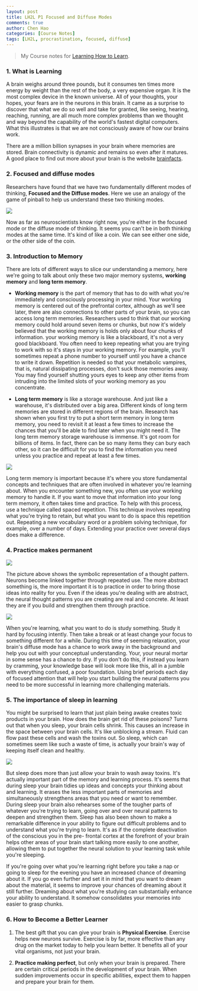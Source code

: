 ```yaml
---
layout: post
title: LH2L P1 Focused and Diffuse Modes
comments: true
author: Chen Hao
categories: [Course Notes]
tags: [LH2L, procrastination, focused, diffuse]
---
```



> My Course notes for [Learning How to Learn](https://www.coursera.org/learn/learning-how-to-learn/home/welcome). 

### 1. What is Learning

A brain weighs around three pounds, but it consumes ten times more energy by weight than the rest of the body, a very expensive organ. It is the most complex device in the known universe. All of your thoughts, your hopes, your fears are in the neurons in this brain. It came as a surprise to discover that what we do so well and take for granted, like seeing, hearing, reaching, running, are all much more complex problems than we thought and way beyond the capability of the world's fastest digital computers. What this illustrates is that we are not consciously aware of how our brains work.

There are a million billion synapses in your brain where memories are stored. Brain connectivity is dynamic and remains so even after it matures. A good place to find out more about your brain is the website [brainfacts](http://www.brainfacts.org/). 


### 2. Focused and diffuse modes

Researchers have found that we have two fundamentally different modes of thinking, **Focused and the Diffuse modes**. Here we use an analogy of the game of pinball to help us understand these two thinking modes. 

![](/images/LHL_focused_diffuse/f_1.png)

Now as far as neuroscientists know right now, you're either in the focused mode or the diffuse mode of thinking. It seems you can't be in both thinking modes at the same time. It's kind of like a coin. We can see either one side, or the other side of the coin.

### 3. Introduction to Memory

There are lots of different ways to slice our understanding a memory, here we're going to talk about only these two major memory systems, **working memory** and **long term memory**.

- **Working memory** is the part of memory that has to do with what you're immediately and consciously processing in your mind. Your working memory is centered out of the prefrontal cortex, although as we'll see later, there are also connections to other parts of your brain, so you can access long term memories. Researchers used to think that our working memory could hold around seven items or chunks, but now it's widely believed that the working memory is holds only about four chunks of information. your working memory is like a blackboard, it's not a very good blackboard. You often need to keep repeating what you are trying to work with so it's stays in your working memory. For example, you'll sometimes repeat a phone number to yourself until you have a chance to write it down. Repetition is needed so that your metabolic vampires, that is, natural dissipating processes, don't suck those memories away. You may find yourself shutting yours eyes to keep any other items from intruding into the limited slots of your working memory as you concentrate.

- **Long term memory** is like a storage warehouse. And just like a warehouse, it's distributed over a big area. Different kinds of long term memories are stored in different regions of the brain. Research has shown when you first try to put a short term memory in long term memory, you need to revisit it at least a few times to increase the chances that you'll be able to find later when you might need it. The long term memory storage warehouse is immense. It's got room for billions of items. In fact, there can be so many items they can bury each other, so it can be difficult for you to find the information you need unless you practice and repeat at least a few times.

![](/images/LHL_focused_diffuse/f_2_1.png)

Long term memory is important because it's where you store fundamental concepts and techniques that are often involved in whatever you're learning about. When you encounter something new, you often use your working memory to handle it. If you want to move that information into your long term memory, it often takes time and practice. To help with this process, use a technique called spaced repetition. This technique involves repeating what you're trying to retain, but what you want to do is space this repetition out. Repeating a new vocabulary word or a problem solving technique, for example, over a number of days. Extending your practice over several days does make a difference.

### 4. Practice makes permanent

![](/images/LHL_focused_diffuse/f_2.png)

The picture above shows the symbolic representation of a thought pattern. Neurons become linked together through repeated use. The more abstract something is, the more important it is to practice in order to bring those ideas into reality for you. Even if the ideas you're dealing with are abstract, the neural thought patterns you are creating are real and concrete. At least they are if you build and strengthen them through practice. 

![](/images/LHL_focused_diffuse/f_3.png)

When you're learning, what you want to do is study something. Study it hard by focusing intently. Then take a break or at least change your focus to something different for a while. During this time of seeming relaxation, your brain's diffuse mode has a chance to work away in the background and help you out with your conceptual understanding. Your, your neural mortar in some sense has a chance to dry. If you don't do this, if instead you learn by cramming, your knowledge base will look more like this, all in a jumble with everything confused, a poor foundation. Using brief periods each day of focused attention that will help you start building the neural patterns you need to be more successful in learning more challenging materials. 

### 5. The importance of sleep in learning

You might be surprised to learn that just plain being awake creates toxic products in your brain. How does the brain get rid of these poisons? Turns out that when you sleep, your brain cells shrink. This causes an increase in the space between your brain cells. It's like unblocking a stream. Fluid can flow past these cells and wash the toxins out. So sleep, which can sometimes seem like such a waste of time, is actually your brain's way of keeping itself clean and healthy.

![](/images/LHL_focused_diffuse/f_4.png)

But sleep does more than just allow your brain to wash away toxins. It's actually important part of the memory and learning process. It's seems that during sleep your brain tidies up ideas and concepts your thinking about and learning. It erases the less important parts of memories and simultaneously strengthens areas that you need or want to remember. During sleep your brain also rehearses some of the tougher parts of whatever you're trying to learn, going over and over neural patterns to deepen and strengthen them. Sleep has also been shown to make a remarkable difference in your ability to figure out difficult problems and to understand what you're trying to learn. It's as if the complete deactivation of the conscious you in the pre- frontal cortex at the forefront of your brain helps other areas of your brain start talking more easily to one another, allowing them to put together the neural solution to your learning task while you're sleeping.

If you're going over what you're learning right before you take a nap or going to sleep for the evening you have an increased chance of dreaming about it. If you go even further and set it in mind that you want to dream about the material, it seems to improve your chances of dreaming about it still further. Dreaming about what you're studying can substantially enhance your ability to understand. It somehow consolidates your memories into easier to grasp chunks.

### 6. How to Become a Better Learner

1. The best gift that you can give your brain is **Physical Exercise**. Exercise helps new neurons survive. Exercise is by far, more effective than any drug on the market today to help you learn better. It benefits all of your vital organisms, not just your brain.

2. **Practice making perfect**, but only when your brain is prepared. There are certain critical periods in the development of your brain. When sudden improvements occur in specific abilities, expect them to happen and prepare your brain for them. 



